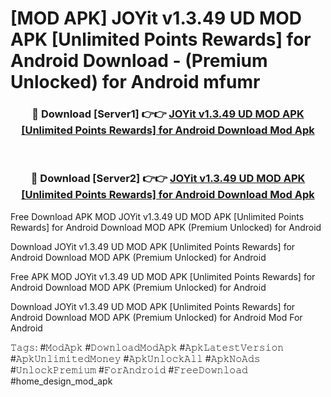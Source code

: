# [MOD APK] JOYit v1.3.49 UD MOD APK [Unlimited Points Rewards] for Android Download - (Premium Unlocked) for Android mfumr



<div align="center">
<h3>🔴 Download [Server1] 👉👉 <a href="https://momento.my/?title=JOYit_v1.3.49_UD_MOD_APK_[Unlimited_Points_Rewards]_for_Android_Download">JOYit v1.3.49 UD MOD APK [Unlimited Points Rewards] for Android Download Mod Apk</a></h3><br>

<h3>🔴 Download [Server2] 👉👉 <a href="https://momento.my/?title=JOYit_v1.3.49_UD_MOD_APK_[Unlimited_Points_Rewards]_for_Android_Download">JOYit v1.3.49 UD MOD APK [Unlimited Points Rewards] for Android Download Mod Apk</a></h3>
</div>



Free Download APK MOD JOYit v1.3.49 UD MOD APK [Unlimited Points Rewards] for Android Download MOD APK (Premium Unlocked) for Android

Download JOYit v1.3.49 UD MOD APK [Unlimited Points Rewards] for Android Download MOD APK (Premium Unlocked) for Android

Free APK MOD JOYit v1.3.49 UD MOD APK [Unlimited Points Rewards] for Android Download MOD APK (Premium Unlocked) for Android

Download JOYit v1.3.49 UD MOD APK [Unlimited Points Rewards] for Android Download MOD APK (Premium Unlocked) for Android Mod For Android

𝚃𝚊𝚐𝚜: #𝙼𝚘𝚍𝙰𝚙𝚔 #𝙳𝚘𝚠𝚗𝚕𝚘𝚊𝚍𝙼𝚘𝚍𝙰𝚙𝚔 #𝙰𝚙𝚔𝙻𝚊𝚝𝚎𝚜𝚝𝚅𝚎𝚛𝚜𝚒𝚘𝚗 #𝙰𝚙𝚔𝚄𝚗𝚕𝚒𝚖𝚒𝚝𝚎𝚍𝙼𝚘𝚗𝚎𝚢 #𝙰𝚙𝚔𝚄𝚗𝚕𝚘𝚌𝚔𝙰𝚕𝚕 #𝙰𝚙𝚔𝙽𝚘𝙰𝚍𝚜 #𝚄𝚗𝚕𝚘𝚌𝚔𝙿𝚛𝚎𝚖𝚒𝚞𝚖 #𝙵𝚘𝚛𝙰𝚗𝚍𝚛𝚘𝚒𝚍 #𝙵𝚛𝚎𝚎𝙳𝚘𝚠𝚗𝚕𝚘𝚊𝚍 #home_design_mod_apk

